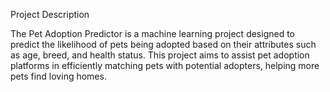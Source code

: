 Project Description

The Pet Adoption Predictor is a machine learning project designed to predict the likelihood of pets being adopted based on their attributes such as age, breed, and health status. This project aims to assist pet adoption platforms in efficiently matching pets with potential adopters, helping more pets find loving homes.
